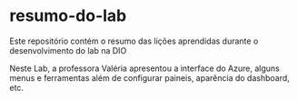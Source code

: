 # resumo-do-lab
Este repositório contém o resumo das lições aprendidas durante o desenvolvimento do lab na DIO

Neste Lab, a professora Valéria apresentou a interface do Azure, alguns menus e ferramentas além de configurar paineis, aparência do dashboard, etc.
